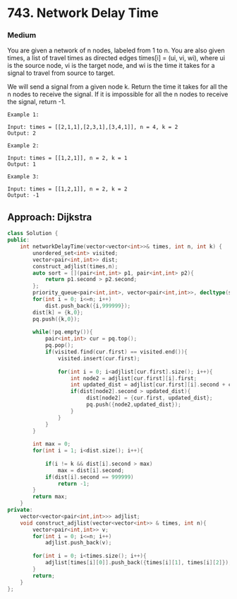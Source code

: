 # 743. Network Delay Time
### Medium

You are given a network of n nodes, labeled from 1 to n. You are also given times, a list of travel times as directed edges times[i] = (ui, vi, wi), where ui is the source node, vi is the target node, and wi is the time it takes for a signal to travel from source to target.

We will send a signal from a given node k. Return the time it takes for all the n nodes to receive the signal. If it is impossible for all the n nodes to receive the signal, return -1.

 

    Example 1:

    Input: times = [[2,1,1],[2,3,1],[3,4,1]], n = 4, k = 2
    Output: 2

    Example 2:

    Input: times = [[1,2,1]], n = 2, k = 1
    Output: 1

    Example 3:

    Input: times = [[1,2,1]], n = 2, k = 2
    Output: -1

## Approach: Dijkstra
```cpp
class Solution {
public:
    int networkDelayTime(vector<vector<int>>& times, int n, int k) {
        unordered_set<int> visited;
        vector<pair<int,int>> dist;
        construct_adjlist(times,n);
        auto sort = [](pair<int,int> p1, pair<int,int> p2){
            return p1.second > p2.second;
        };
        priority_queue<pair<int,int>, vector<pair<int,int>>, decltype(sort)> pq(sort);
        for(int i = 0; i<=n; i++)
            dist.push_back({i,999999});
        dist[k] = {k,0};
        pq.push({k,0});
        
        while(!pq.empty()){
            pair<int,int> cur = pq.top();
            pq.pop();
            if(visited.find(cur.first) == visited.end()){
                visited.insert(cur.first);
                
                for(int i = 0; i<adjlist[cur.first].size(); i++){
                    int node2 = adjlist[cur.first][i].first;
                    int updated_dist = adjlist[cur.first][i].second + cur.second;
                    if(dist[node2].second > updated_dist){
                         dist[node2] = {cur.first, updated_dist};
                         pq.push({node2,updated_dist});
                    }
                }
            }
        }
        
        int max = 0;
        for(int i = 1; i<dist.size(); i++){
            
            if(i != k && dist[i].second > max)
                max = dist[i].second;
            if(dist[i].second == 999999)
                return -1;
        }
        return max;   
    }
private:
    vector<vector<pair<int,int>>> adjlist;
    void construct_adjlist(vector<vector<int>> & times, int n){
        vector<pair<int,int>> v;
        for(int i = 0; i<=n; i++)
            adjlist.push_back(v);
        
        for(int i = 0; i<times.size(); i++){
            adjlist[times[i][0]].push_back({times[i][1], times[i][2]});
        }
        return;
    }
};

```